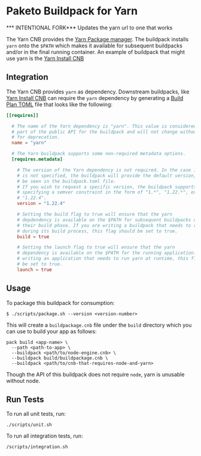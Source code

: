 # Paketo Buildpack for Yarn

*** INTENTIONAL FORK*** Updates the yarn url to one that works

The Yarn CNB provides the [Yarn Package manager](https://yarnpkg.com). The
buildpack installs `yarn` onto the `$PATH` which makes it available for
subsequent buildpacks and/or in the final running container. An example of
buildpack that might use yarn is the [Yarn Install
CNB](https://github.com/paketo-buildpacks/yarn-install)

## Integration

The Yarn CNB provides `yarn` as dependency. Downstream buildpacks, like [Yarn
Install CNB](https://github.com/paketo-buildpacks/yarn-install) can require the
`yarn` dependency by generating a [Build Plan
TOML](https://github.com/buildpacks/spec/blob/master/buildpack.md#build-plan-toml)
file that looks like the following:

```toml
[[requires]]

  # The name of the Yarn dependency is "yarn". This value is considered
  # part of the public API for the buildpack and will not change without a plan
  # for deprecation.
  name = "yarn"

  # The Yarn buildpack supports some non-required metadata options.
  [requires.metadata]

    # The version of the Yarn dependency is not required. In the case it
    # is not specified, the buildpack will provide the default version, which can
    # be seen in the buildpack.toml file.
    # If you wish to request a specific version, the buildpack supports
    # specifying a semver constraint in the form of "1.*", "1.22.*", or even
    # "1.22.4".
    version = "1.22.4"

    # Setting the build flag to true will ensure that the yarn
    # depdendency is available on the $PATH for subsequent buildpacks during
    # their build phase. If you are writing a buildpack that needs to run yarn
    # during its build process, this flag should be set to true.
    build = true

    # Setting the launch flag to true will ensure that the yarn
    # dependency is available on the $PATH for the running application. If you are
    # writing an application that needs to run yarn at runtime, this flag should
    # be set to true.
    launch = true
```

## Usage

To package this buildpack for consumption:

```shell
$ ./scripts/package.sh --version <version-number>
```

This will create a `buildpackage.cnb` file under the `build` directory which you
can use to build your app as follows:
```shell
pack build <app-name> \
  --path <path-to-app> \
  --buildpack <path/to/node-engine.cnb> \
  --buildpack build/buildpackage.cnb \
  --buildpack <path/to/cnb-that-requires-node-and-yarn>
```

Though the API of this buildpack does not require `node`, yarn is unusable without node.

## Run Tests

To run all unit tests, run:
```shell
./scripts/unit.sh
```

To run all integration tests, run:
```shell
/scripts/integration.sh
```
